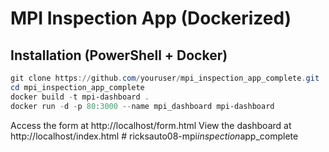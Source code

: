 # MPI Inspection App (Dockerized)

## Installation (PowerShell + Docker)
```powershell
git clone https://github.com/youruser/mpi_inspection_app_complete.git
cd mpi_inspection_app_complete
docker build -t mpi-dashboard .
docker run -d -p 80:3000 --name mpi_dashboard mpi-dashboard
```

Access the form at http://localhost/form.html
View the dashboard at http://localhost/index.html
#   r i c k s a u t o 0 8 - m p i _ i n s p e c t i o n _ a p p _ c o m p l e t e  
 